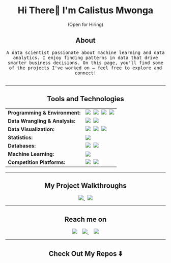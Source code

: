 

<h1 align="center"> Hi There👋 I'm Calistus Mwonga </h1>

<p align="center"> (Open for Hiring)</p>

<h2 align="center" style="border: none;"> About</h2>
<p align="center">
  <samp> A data scientist passionate about machine learning and data analytics. I enjoy finding patterns in data that drive smarter business decisions. On this page, you'll find some of the projects I've worked on — feel free to explore and connect!
  </samp>
  <br> <br>
</p>

<hr>

<h2 align="center"> Tools and Technologies</h2>

<table align="center" style="border-collapse: collapse; border: none;">
  <tr style="border: none;">
    <td style="border: none;"><strong>Programming & Environment:</strong></td>
    <td style="border: none;">
      <a href="https://www.python.org/doc/" target="_blank"><img src="https://img.shields.io/badge/Python-3776AB?style=for-the-badge&logo=python&logoColor=white" /></a>&nbsp;
      <a href="https://jupyter.org/documentation" target="_blank"><img src="https://img.shields.io/badge/Jupyter-F37626?style=for-the-badge&logo=jupyter&logoColor=white" /></a>&nbsp;
      <a href="https://research.google.com/colaboratory/faq.html" target="_blank"><img src="https://img.shields.io/badge/Colab-F9AB00?style=for-the-badge&logo=googlecolab&logoColor=black" /></a>&nbsp;
      <a href="https://code.visualstudio.com/docs" target="_blank"><img src="https://img.shields.io/badge/VSCode-007ACC?style=for-the-badge&logo=visual-studio-code&logoColor=white" /></a>
    </td>
  </tr>

  <tr style="border: none;">
    <td style="border: none;"><strong>Data Wrangling & Analysis:</strong></td>
    <td style="border: none;">
      <a href="https://pandas.pydata.org/docs/" target="_blank"><img src="https://img.shields.io/badge/Pandas-150458?style=for-the-badge&logo=pandas&logoColor=white" /></a>&nbsp;
      <a href="https://numpy.org/doc/" target="_blank"><img src="https://img.shields.io/badge/NumPy-013243?style=for-the-badge&logo=numpy&logoColor=white" /></a>
    </td>
  </tr>

  <tr style="border: none;">
    <td style="border: none;"><strong>Data Visualization:</strong></td>
    <td style="border: none;">
      <a href="https://matplotlib.org/stable/contents.html" target="_blank"><img src="https://img.shields.io/badge/Matplotlib-000000?style=for-the-badge&logo=matplotlib&logoColor=white" /></a>&nbsp;
      <a href="https://seaborn.pydata.org/" target="_blank"><img src="https://img.shields.io/badge/Seaborn-072A40?style=for-the-badge&logoColor=white" /></a>&nbsp;
      <a href="https://help.tableau.com/current/guides/everyone/en-us/everyone_get_started.htm" target="_blank"><img src="https://img.shields.io/badge/Tableau-E97627?style=for-the-badge&logo=tableau&logoColor=white" /></a>
    </td>
  </tr>

  <tr style="border: none;">
    <td style="border: none;"><strong>Statistics:</strong></td>
    <td style="border: none;">
      <a href="https://docs.scipy.org/doc/scipy/" target="_blank"><img src="https://img.shields.io/badge/SciPy-8CAAE6?style=for-the-badge&logo=scipy&logoColor=white" /></a>
    </td>
  </tr>

  <tr style="border: none;">
    <td style="border: none;"><strong>Databases:</strong></td>
    <td style="border: none;">
      <a href="https://dev.mysql.com/doc/" target="_blank"><img src="https://img.shields.io/badge/MySQL-4479A1?style=for-the-badge&logo=mysql&logoColor=white" /></a>&nbsp;
      <a href="https://learn.microsoft.com/en-us/sql/sql-server/?view=sql-server-ver16" target="_blank"><img src="https://img.shields.io/badge/SQL%20Server-CC2927?style=for-the-badge&logo=microsoftsqlserver&logoColor=white" /></a>
    </td>
  </tr>

  <tr style="border: none;">
    <td style="border: none;"><strong>Machine Learning:</strong></td>
    <td style="border: none;">
      <a href="https://scikit-learn.org/stable/" target="_blank"><img src="https://img.shields.io/badge/Scikit--Learn-F7931E?style=for-the-badge&logo=scikit-learn&logoColor=white" /></a>
    </td>
  </tr>

  <tr style="border: none;">
    <td style="border: none;"><strong>Competition Platforms:</strong></td>
    <td style="border: none;">
      <a href="https://www.kaggle.com/calistusmwonga" target="_blank"><img src="https://img.shields.io/badge/Kaggle-20BEFF?style=for-the-badge&logo=kaggle&logoColor=white" /></a>&nbsp;
      <a href="https://zindi.africa/users/CalistusMwonga" target="_blank"><img src="https://img.shields.io/badge/Zindi Africa-%231f0f4f?style=for-the-badge&logoColor=white" /></a>
    </td>
  </tr>
</table>



<hr>

<h2 align="center" style="border: none;"> My Project Walkthroughs</h2>
<p align="center">
  <a href="https://www.youtube.com/" target="_blank">
  <img src="https://img.shields.io/badge/YouTube-FF0000?style=for-the-badge&logo=youtube&logoColor=white" />
</a>&nbsp;
  <a target="_blank" href="https://medium.com/"><img src="https://img.shields.io/badge/Medium%20-%231572B6.svg?&style=for-the-badge&logo=medium&logoColor=white" /></a>
</p>

<hr>

<h2 align="center" style="border: none;"> Reach me on</h2>
<p align="center">
  <a target="_blank" href="https://www.linkedin.com/in/calistus-mwonga-0b7549341/"><img src="https://img.shields.io/badge/linkedin-%230077B5.svg?&style=for-the-badge&logo=linkedin&logoColor=white" /></a>&nbsp;&nbsp;&nbsp;
 <a href="https://mail.google.com/mail/?view=cm&fs=1&to=calistusmwonga@gmail.com&su=Hello%20Calistus%20From%20GitHub" target="_blank">
  <img src="https://img.shields.io/badge/gmail-%23D14836.svg?&style=for-the-badge&logo=gmail&logoColor=white" />
</a>&nbsp;&nbsp;&nbsp;
  <a href="https://x.com/KKlisters">
  <img src="https://img.shields.io/badge/-000000?style=for-the-badge&logo=x&logoColor=white" />
</a>
</p>
<hr>

<h2 align="center" style="border: none;">Check Out My Repos ⬇️ </h2>



